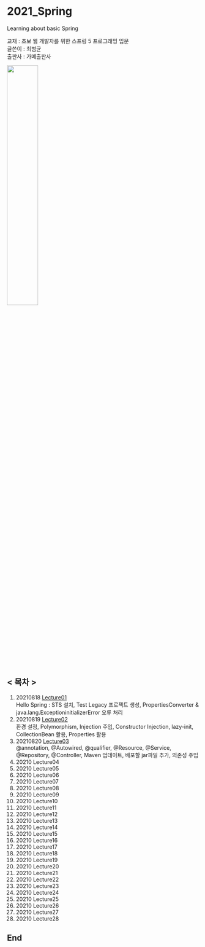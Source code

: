 # 2021_Spring
Learning about basic Spring     
     
교재 : 초보 웹 개발자를 위한 스프링 5 프로그래밍 입문     
글쓴이 : 최범균    
출판사 : 가메출판사       
   
<img src="https://user-images.githubusercontent.com/84966961/129999935-771af2a6-64ee-4b38-a78c-564c1f3e4488.png" width="40%">   


## < 목차 >
1. 20210818 [Lecture01](https://github.com/Moveuk/2021_Spring/blob/main/0818_Lecture01/Lecture01_Summary.md)    
    Hello Spring : STS 설치, Test Legacy 프로젝트 생성, PropertiesConverter & java.lang.ExceptioninitializerError 오류 처리
2. 20210819 [Lecture02](https://github.com/Moveuk/2021_Spring/blob/main/0819_Lecture02/Lecture02_Summary.md)     
    환경 설정, Polymorphism, Injection 주입, Constructor Injection, lazy-init, CollectionBean 활용, Properties 활용
3. 20210820 [Lecture03](https://github.com/Moveuk/2021_Spring/blob/main/0820_Lecture03/Lecture03_Summary.md)    
    @annotation, @Autowired, @qualifier, @Resource, @Service, @Repository, @Controller, Maven 업데이트, 배포할 jar파일 추가, 의존성 주입
4. 20210 Lecture04   
5. 20210 Lecture05   
6. 20210 Lecture06   
7. 20210 Lecture07   
8. 20210 Lecture08   
9. 20210 Lecture09   
10. 20210 Lecture10    
11. 20210 Lecture11     
12. 20210 Lecture12  
13. 20210 Lecture13    
14. 20210 Lecture14    
15. 20210 Lecture15     
16. 20210 Lecture16   
17. 20210 Lecture17   
18. 20210 Lecture18   
19. 20210 Lecture19   
20. 20210 Lecture20    
21. 20210 Lecture21    
22. 20210 Lecture22   
23. 20210 Lecture23    
24. 20210 Lecture24     
25. 20210 Lecture25   
26. 20210 Lecture26   
27. 20210 Lecture27   
28. 20210 Lecture28   
	
	
## End
